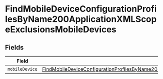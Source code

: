 # FindMobileDeviceConfigurationProfilesByName200ApplicationXMLScopeExclusionsMobileDevices


## Fields

| Field                                                                                                                                                                                                                                   | Type                                                                                                                                                                                                                                    | Required                                                                                                                                                                                                                                | Description                                                                                                                                                                                                                             |
| --------------------------------------------------------------------------------------------------------------------------------------------------------------------------------------------------------------------------------------- | --------------------------------------------------------------------------------------------------------------------------------------------------------------------------------------------------------------------------------------- | --------------------------------------------------------------------------------------------------------------------------------------------------------------------------------------------------------------------------------------- | --------------------------------------------------------------------------------------------------------------------------------------------------------------------------------------------------------------------------------------- |
| `mobileDevice`                                                                                                                                                                                                                          | [FindMobileDeviceConfigurationProfilesByName200ApplicationXMLScopeExclusionsMobileDevicesMobileDevice](../../models/operations/findmobiledeviceconfigurationprofilesbyname200applicationxmlscopeexclusionsmobiledevicesmobiledevice.md) | :heavy_minus_sign:                                                                                                                                                                                                                      | N/A                                                                                                                                                                                                                                     |
